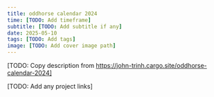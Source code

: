 ```yaml
---
title: oddhorse calendar 2024
time: [TODO: Add timeframe]
subtitle: [TODO: Add subtitle if any]
date: 2025-05-10
tags: [TODO: Add tags]
image: [TODO: Add cover image path]
---
```


[TODO: Copy description from https://john-trinh.cargo.site/oddhorse-calendar-2024]

[TODO: Add any project links]
